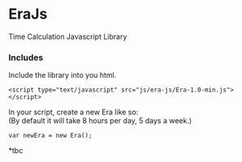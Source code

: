 EraJs
=====

Time Calculation Javascript Library



### Includes

Include the library into you html.

` <script type="text/javascript" src="js/era-js/Era-1.0-min.js"></script> `

In your script, create a new Era like so: <br/>
(By default it will take 8 hours per day, 5 days a week.)

` var newEra = new Era();  `

*tbc 
